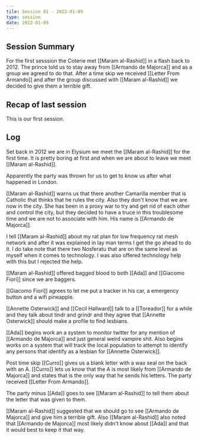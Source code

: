 ```yaml
---
tile: Session 01 - 2022-01-09
type: session
date: 2022-01-09
---
```


## Session Summary
For the first sesssion the Coterie met [[Maram al-Rashid]] in a flash back to 2012. The prince told us to stay away from [[Armando de Majorca]] and as a group we agreed to do that. After a time skip we received [[Letter From Armando]] and after the group discussed with [[Maram al-Rashid]] we decided to give them a terrible gift.

## Recap of last session
This is our first session.

## Log

Set back in 2012 we are in Elysium we meet the [[Maram al-Rashid]] for the first time.
It is pretty boring at first and when we are about to leave we meet [[Maram al-Rashid]].

Apparently the party was thrown for us to get to know us after what happened in London.

[[Maram al-Rashid]] warns us that there another Camarilla member that is Catholic that thinks that he rules the city. Also they don't know that we are now in the city. She has been in a proxy war to try and get rid of each other and control the city, but they decided to have a truce in this troublesome time and we are not to associate with him. His name is [[Armando de Majorca]].

I tell [[Maram al-Rashid]] about my rat plan for low frequency rat mesh network and after it was explained in lay man terms I get the go ahead to do it. I do take note that there two Nosferatu that are on the same level as myself when it comes to technology. I was also offered technology help with this but I rejected the help.

[[Maram al-Rashid]] offered bagged blood to both [[Ada]] and [[Giacomo Fiori]] since we are baggers. 

[[Giacomo Fiori]] agrees to let me put a tracker in his car, a emergency button and a wifi pineapple.

[[Annette Osterwick]] and [[Cecil Hallward]] talk to a [[Toreador]] for a while and they talk about tindr and grindr and they agree that [[Annette Osterwick]] should make a profile to find lesbians.

[[Ada]] begins work an a system to monitor twitter for any mention of [[Armando de Majorca]] and just general weird vampire shit. Also begins works on a system that will track the local population to attempt to identify any persons that identify as a lesbian for [[Annette Osterwick]].

Post time skip [[Curro]] gives us a blank letter with a wax seal on the back with an A. [[Curro]] lets us know that the A is most likely from [[Armando de Majorca]] and states that is the only way that he sends his letters. The party received [[Letter From Armando]].

The party minus [[Ada]] goes to see [[Maram al-Rashid]] to tell them about the letter that was given to them.

[[Maram al-Rashid]] suggested that we should go to see [[Armando de Majorca]] and give him a terrible gift. Also [[Maram al-Rashid]] also noted that [[Armando de Majorca]] most likely didn't know about [[Ada]] and that it would best to keep it that way.